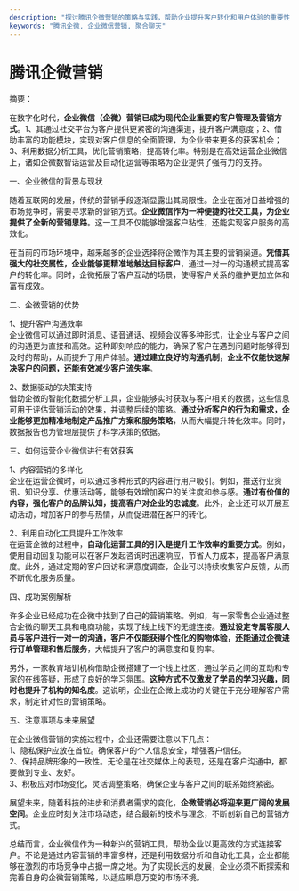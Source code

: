 ```yaml
---
description: "探讨腾讯企微营销的策略与实践，帮助企业提升客户转化和用户体验的重要性。"
keywords: "腾讯企微, 企业微信营销, 聚合聊天"
---
```

# 腾讯企微营销

摘要：

在数字化时代，**企业微信（企微）营销已成为现代企业重要的客户管理及营销方式**。1、其通过社交平台为客户提供更紧密的沟通渠道，提升客户满意度；2、借助丰富的功能模块，实现对客户信息的全面管理，为企业带来更多的获客机会；3、利用数据分析工具，优化营销策略，提高转化率。特别是在高效运营企业微信上，诸如企微数智话运营及自动化运营等策略为企业提供了强有力的支持。

一、企业微信的背景与现状

随着互联网的发展，传统的营销手段逐渐显露出其局限性。企业在面对日益增强的市场竞争时，需要寻求新的营销方式。**企业微信作为一种便捷的社交工具，为企业提供了全新的营销思路**。这一工具不仅能够增强客户粘性，还能实现客户服务的高效化。

在当前的市场环境中，越来越多的企业选择将企微作为其主要的营销渠道。**凭借其强大的社交属性，企业能够更精准地触达目标客户**，通过一对一的沟通模式提高客户的转化率。同时，企微拓展了客户互动的场景，使得客户关系的维护更加立体和富有成效。

二、企微营销的优势

1、提升客户沟通效率  
企业微信可以通过即时消息、语音通话、视频会议等多种形式，让企业与客户之间的沟通更为直接和高效。这种即刻响应的能力，确保了客户在遇到问题时能够得到及时的帮助，从而提升了用户体验。**通过建立良好的沟通机制，企业不仅能快速解决客户的问题，还能有效减少客户流失率**。

2、数据驱动的决策支持  
借助企微的智能化数据分析工具，企业能够实时获取与客户相关的数据，这些信息可用于评估营销活动的效果，并调整后续的策略。**通过分析客户的行为和需求，企业能够更加精准地制定产品推广方案和服务策略**，从而大幅提升转化效率。同时，数据报告也为管理层提供了科学决策的依据。

三、如何运营企业微信进行有效获客

1、内容营销的多样化  
企业在运营企微时，可以通过多种形式的内容进行用户吸引。例如，推送行业资讯、知识分享、优惠活动等，能够有效增加客户的关注度和参与感。**通过有价值的内容，强化客户的品牌认知，提高客户对企业的忠诚度**。此外，企业还可以开展互动活动，增加客户的参与热情，从而促进潜在客户的转化。

2、利用自动化工具提升工作效率  
在运营企微的过程中，**自动化运营工具的引入是提升工作效率的重要方式**。例如，使用自动回复功能可以在客户发起咨询时迅速响应，节省人力成本，提高客户满意度。此外，通过定期的客户回访和满意度调查，企业可以持续收集客户反馈，从而不断优化服务质量。

四、成功案例解析

许多企业已经成功在企微中找到了自己的营销策略。例如，有一家零售企业通过整合企微的聊天工具和电商功能，实现了线上线下的无缝连接。**通过设定专属客服人员与客户进行一对一的沟通，客户不仅能获得个性化的购物体验，还能通过企微进行订单管理和售后服务**，大幅提升了客户的满意度和复购率。

另外，一家教育培训机构借助企微搭建了一个线上社区，通过学员之间的互动和专家的在线答疑，形成了良好的学习氛围。**这种方式不仅激发了学员的学习兴趣，同时也提升了机构的知名度**。这说明，企业在企微上成功的关键在于充分理解客户需求，制定针对性的营销策略。

五、注意事项与未来展望

在企业微信营销的实施过程中，企业还需要注意以下几点：  
1、隐私保护应放在首位。确保客户的个人信息安全，增强客户信任。  
2、保持品牌形象的一致性。无论是在社交媒体上的表现，还是在客户沟通中，都要做到专业、友好。  
3、积极应对市场变化，灵活调整策略，确保企业与客户之间的联系始终紧密。

展望未来，随着科技的进步和消费者需求的变化，**企微营销必将迎来更广阔的发展空间**。企业应时刻关注市场动态，结合最新的技术与理念，不断创新自己的营销方式。

总结而言，企业微信作为一种新兴的营销工具，帮助企业以更高效的方式连接客户。不论是通过内容营销的丰富多样，还是利用数据分析和自动化工具，企业都能够在激烈的市场竞争中占据一席之地。为了实现长远的发展，企业必须不断探索和完善自身的企微营销策略，以适应瞬息万变的市场环境。
